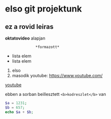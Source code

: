 # elso git projektunk
## ez a rovid leiras
**oktatovideo** alapjan


                  *formazott*




- lista elem
- lista elem


1. elso
2. masodik
youtube: https://www.youtube.com/

[youtube](https://www.youtube.com/)

  
ebben a sorban beillesztett `<b>kodreszlet</b>` van

```php
$a = 1231;
$b = 657;
echo $a + $b;
```
